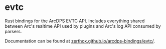 # evtc

Rust bindings for the ArcDPS EVTC API.
Includes everything shared between Arc's realtime API used by plugins and Arc's log API consumed by parsers.

Documentation can be found at [zerthox.github.io/arcdps-bindings/evtc/](https://zerthox.github.io/arcdps-bindings/evtc/).
